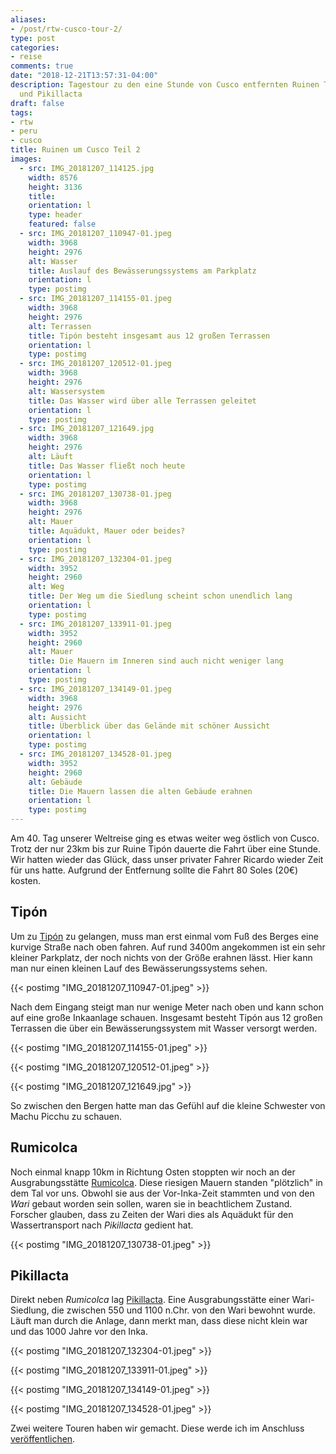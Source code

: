 ```yaml
---
aliases:
- /post/rtw-cusco-tour-2/
type: post
categories:
- reise
comments: true
date: "2018-12-21T13:57:31-04:00"
description: Tagestour zu den eine Stunde von Cusco entfernten Ruinen Tipón, Rumicolca
  und Pikillacta
draft: false
tags:
- rtw
- peru
- cusco
title: Ruinen um Cusco Teil 2
images:
  - src: IMG_20181207_114125.jpg
    width: 8576
    height: 3136
    title: 
    orientation: l
    type: header
    featured: false
  - src: IMG_20181207_110947-01.jpeg
    width: 3968
    height: 2976
    alt: Wasser
    title: Auslauf des Bewässerungssystems am Parkplatz
    orientation: l
    type: postimg
  - src: IMG_20181207_114155-01.jpeg
    width: 3968
    height: 2976
    alt: Terrassen
    title: Tipón besteht insgesamt aus 12 großen Terrassen
    orientation: l
    type: postimg
  - src: IMG_20181207_120512-01.jpeg
    width: 3968
    height: 2976
    alt: Wassersystem
    title: Das Wasser wird über alle Terrassen geleitet
    orientation: l
    type: postimg
  - src: IMG_20181207_121649.jpg
    width: 3968
    height: 2976
    alt: Läuft
    title: Das Wasser fließt noch heute
    orientation: l
    type: postimg
  - src: IMG_20181207_130738-01.jpeg
    width: 3968
    height: 2976
    alt: Mauer
    title: Aquädukt, Mauer oder beides?
    orientation: l
    type: postimg
  - src: IMG_20181207_132304-01.jpeg
    width: 3952
    height: 2960
    alt: Weg
    title: Der Weg um die Siedlung scheint schon unendlich lang
    orientation: l
    type: postimg
  - src: IMG_20181207_133911-01.jpeg
    width: 3952
    height: 2960
    alt: Mauer
    title: Die Mauern im Inneren sind auch nicht weniger lang
    orientation: l
    type: postimg
  - src: IMG_20181207_134149-01.jpeg
    width: 3968
    height: 2976
    alt: Aussicht
    title: Überblick über das Gelände mit schöner Aussicht
    orientation: l
    type: postimg
  - src: IMG_20181207_134528-01.jpeg
    width: 3952
    height: 2960
    alt: Gebäude
    title: Die Mauern lassen die alten Gebäude erahnen
    orientation: l
    type: postimg
---
```


Am 40. Tag unserer Weltreise ging es etwas weiter weg östlich von Cusco. Trotz der nur 23km bis zur Ruine Tipón dauerte die Fahrt über eine Stunde. Wir hatten wieder das Glück, dass unser privater Fahrer Ricardo wieder Zeit für uns hatte. Aufgrund der Entfernung sollte die Fahrt 80 Soles (20€) kosten.

## Tipón

Um zu [Tipón](https://goo.gl/maps/u3TjfU2KYVk) zu gelangen, muss man erst einmal vom Fuß des Berges eine kurvige Straße nach oben fahren. Auf rund 3400m angekommen ist ein sehr kleiner Parkplatz, der noch nichts von der Größe erahnen lässt. Hier kann man nur einen kleinen Lauf des Bewässerungssystems sehen.

{{< postimg "IMG_20181207_110947-01.jpeg" >}}

Nach dem Eingang steigt man nur wenige Meter nach oben und kann schon auf eine große Inkaanlage schauen. Insgesamt besteht Tipón aus 12 großen Terrassen die über ein Bewässerungssystem mit Wasser versorgt werden. 

{{< postimg "IMG_20181207_114155-01.jpeg" >}}

{{< postimg "IMG_20181207_120512-01.jpeg" >}}

{{< postimg "IMG_20181207_121649.jpg" >}}

So zwischen den Bergen hatte man das Gefühl auf die kleine Schwester von Machu Picchu zu schauen.

## Rumicolca

Noch einmal knapp 10km in Richtung Osten stoppten wir noch an der Ausgrabungsstätte [Rumicolca](https://goo.gl/maps/dvVuBmxoAu52). Diese riesigen Mauern standen "plötzlich" in dem Tal vor uns. Obwohl sie aus der Vor-Inka-Zeit stammten und von den _Wari_ gebaut worden sein sollen, waren sie in beachtlichem Zustand. Forscher glauben, dass zu Zeiten der Wari dies als Aquädukt für den Wassertransport nach _Pikillacta_ gedient hat.

{{< postimg "IMG_20181207_130738-01.jpeg" >}}

## Pikillacta

Direkt neben _Rumicolca_ lag [Pikillacta](https://goo.gl/maps/G2xNydPFiim). Eine Ausgrabungsstätte einer Wari-Siedlung, die zwischen 550 und 1100 n.Chr. von den Wari bewohnt wurde. Läuft man durch die Anlage, dann merkt man, dass diese nicht klein war und das 1000 Jahre vor den Inka.

{{< postimg "IMG_20181207_132304-01.jpeg" >}}

{{< postimg "IMG_20181207_133911-01.jpeg" >}}

{{< postimg "IMG_20181207_134149-01.jpeg" >}}

{{< postimg "IMG_20181207_134528-01.jpeg" >}}

Zwei weitere Touren haben wir gemacht. Diese werde ich im Anschluss [veröffentlichen](/tags/cusco/).
